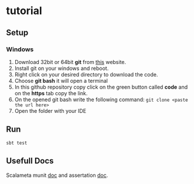 # tutorial

## Setup

### Windows 

1. Download 32bit or 64bit **git** from [this](https://git-scm.com/download/win) website.
2. Install git on your windows and reboot.
3. Right click on your desired directory to download the code.
4. Choose **git bash** it will open a terminal
5. In this github repository copy click on the green button called **code** and on the **https** tab copy the link.
6. On the opened git bash write the following command: `git clone <paste the url here>`
7. Open the folder with your IDE

## Run

`sbt test`

## Usefull Docs

Scalameta munit [doc](https://scalameta.org/munit/docs/getting-started.html) and assertation [doc](https://scalameta.org/munit/docs/assertions.html).
